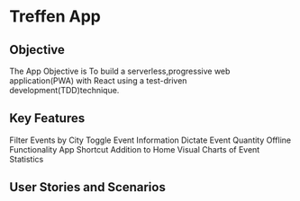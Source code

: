# Treffen App

## Objective

The App Objective is To build a serverless,progressive web application(PWA) with React using a test-driven development(TDD)technique.

## Key Features
Filter Events by City
Toggle Event Information
Dictate Event Quantity
Offline Functionality
App Shortcut Addition to Home
Visual Charts of Event Statistics

## User Stories and Scenarios

